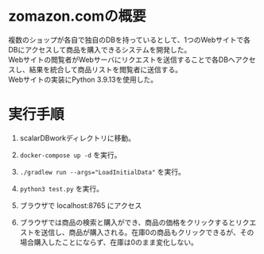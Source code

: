 # zomazon.comの概要
複数のショップが各自で独自のDBを持っているとして、1つのWebサイトで各DBにアクセスして商品を購入できるシステムを開発した。  
Webサイトの閲覧者がWebサーバにリクエストを送信することで各DBへアクセスし、結果を統合して商品リストを閲覧者に送信する。  
Webサイトの実装にPython 3.9.13を使用した。  

# 実行手順
1. scalarDBworkディレクトリに移動。

2. ```docker-compose up -d``` を実行。

3. ```./gradlew run --args="LoadInitialData"``` を実行。

4. ```python3 test.py``` を実行。

5. ブラウザで localhost:8765 にアクセス

6. ブラウザでは商品の検索と購入ができ、商品の価格をクリックするとリクエストを送信し、商品が購入される。在庫0の商品もクリックできるが、その場合購入したことにならず、在庫は0のまま変化しない。

